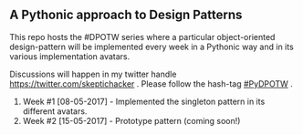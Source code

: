 ## A Pythonic approach to Design Patterns

This repo hosts the #DPOTW series where a particular object-oriented design-pattern will be implemented
every week in a Pythonic way and in its various implementation avatars.

Discussions will happen in my twitter handle https://twitter.com/skeptichacker . Please follow the hash-tag
<a href="https://twitter.com/hashtag/PyDPOTW">#PyDPOTW</a> .

1. Week #1 [08-05-2017] - Implemented the singleton pattern in its different avatars.
2. Week #2 [15-05-2017] - Prototype pattern (coming soon!)

